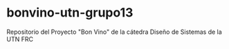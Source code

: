# bonvino-utn-grupo13
Repositorio del Proyecto "Bon Vino" de la cátedra Diseño de Sistemas de la UTN FRC
